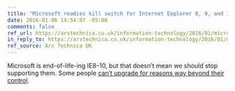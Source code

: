 ```yaml
---
title: "Microsoft readies kill switch for Internet Explorer 8, 9, and 10"
date: 2016-01-06 14:54:07 -05:00
comments: false
ref_url: https://arstechnica.co.uk/information-technology/2016/01/microsoft-readies-kill-switch-for-internet-explorer-8-9-and-10/
in_reply_to: https://arstechnica.co.uk/information-technology/2016/01/microsoft-readies-kill-switch-for-internet-explorer-8-9-and-10/
ref_source: Ars Technica UK
---
```


Microsoft is end-of-life-ing IE8–10, but that doesn’t mean we should stop supporting them. Some people [can’t upgrade for reasons way beyond their control](https://www.networkworld.com/article/2224510/microsoft-subnet/some-windows-xp-users-just-can-t-afford-to-upgrade.html).